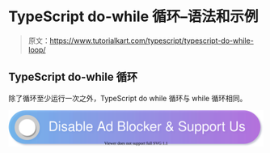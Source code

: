 # TypeScript do-while 循环–语法和示例

> 原文：<https://www.tutorialkart.com/typescript/typescript-do-while-loop/>

## TypeScript do-while 循环

除了循环至少运行一次之外，TypeScript do while 循环与 while 循环相同。

[![](img/925da31b32d6bc3827932f6c8afb11bb.png)](https://www.tutorialkart.com/)